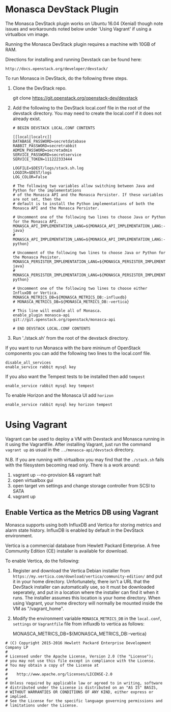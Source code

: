 # Monasca DevStack Plugin

The Monasca DevStack plugin works on Ubuntu 16.04 (Xenial) though note issues and workarounds noted below under 'Using Vagrant' if using a virtualbox vm image.

Running the Monasca DevStack plugin requires a machine with 10GB of RAM.

Directions for installing and running Devstack can be found here:

    http://docs.openstack.org/developer/devstack/

To run Monasca in DevStack, do the following three steps.

1. Clone the DevStack repo.

    git clone https://git.openstack.org/openstack-dev/devstack

2. Add the following to the DevStack local.conf file in the root of the devstack directory. You may
   need to create the local.conf if it does not already exist.
    ```
    # BEGIN DEVSTACK LOCAL.CONF CONTENTS

    [[local|localrc]]
    DATABASE_PASSWORD=secretdatabase
    RABBIT_PASSWORD=secretrabbit
    ADMIN_PASSWORD=secretadmin
    SERVICE_PASSWORD=secretservice
    SERVICE_TOKEN=111222333444

    LOGFILE=$DEST/logs/stack.sh.log
    LOGDIR=$DEST/logs
    LOG_COLOR=False

    # The following two variables allow switching between Java and Python for the implementations
    # of the Monasca API and the Monasca Persister. If these variables are not set, then the
    # default is to install the Python implementations of both the Monasca API and the Monasca Persister.

    # Uncomment one of the following two lines to choose Java or Python for the Monasca API.
    MONASCA_API_IMPLEMENTATION_LANG=${MONASCA_API_IMPLEMENTATION_LANG:-java}
    # MONASCA_API_IMPLEMENTATION_LANG=${MONASCA_API_IMPLEMENTATION_LANG:-python}

    # Uncomment of the following two lines to choose Java or Python for the Monasca Pesister.
    MONASCA_PERSISTER_IMPLEMENTATION_LANG=${MONASCA_PERSISTER_IMPLEMENTATION_LANG:-java}
    # MONASCA_PERSISTER_IMPLEMENTATION_LANG=${MONASCA_PERSISTER_IMPLEMENTATION_LANG:-python}

    # Uncomment one of the following two lines to choose either InfluxDB or Vertica.
    MONASCA_METRICS_DB=${MONASCA_METRICS_DB:-influxdb}
    # MONASCA_METRICS_DB=${MONASCA_METRICS_DB:-vertica}

    # This line will enable all of Monasca.
    enable_plugin monasca-api git://git.openstack.org/openstack/monasca-api

    # END DEVSTACK LOCAL.CONF CONTENTS
    ```
3.   Run './stack.sh' from the root of the devstack directory.

If you want to run Monasca with the bare mininum of OpenStack components
you can add the following two lines to the local.conf file.

    disable_all_services
    enable_service rabbit mysql key

If you also want the Tempest tests to be installed then add `tempest`

    enable_service rabbit mysql key tempest

To enable Horizon and the Monasca UI add `horizon`

    enable_service rabbit mysql key horizon tempest

# Using Vagrant

Vagrant can be used to deploy a VM with Devstack and Monasca running in it using the Vagrantfile. After installing Vagrant, just run the command `vagrant up` as usual in the `../monasca-api/devstack` directory.

N.B. If you are running with virtualbox you may find that the `./stack.sh` fails with the filesystem becoming read only.  There is a work around:

 1. vagrant up --no-provision && vagrant halt
 2. open virtualbox gui
 3. open target vm settings and change storage controller from SCSI to SATA
 4. vagrant up

## Enable Vertica as the Metrics DB using Vagrant

Monasca supports using both InfluxDB and Vertica for storing metrics and alarm state history.
InfluxDB is enabled by default in the DevStack environment.

Vertica is a commercial database from Hewlett Packard Enterprise.
A free Community Edition (CE) installer is available for download.

To enable Vertica, do the following:

1. Register and download the Vertica Debian installer from `https://my.vertica.com/download/vertica/community-edition/` and put it in your home directory.
Unfortunately, there isn't a URL that the DevStack installer can automatically use, so it must be downloaded seperately, and put in a location where the installer can find it when it runs.
The installer assumes this location is your home directory.
When using Vagrant, your home directory will normally be mounted inside the VM as "/vagrant_home".

2. Modify the environment variable `MONASCA_METRICS_DB` in the `local.conf`, `settings` or `Vagrantfile` file from influxdb to vertica as follows:

    MONASCA_METRICS_DB=${MONASCA_METRICS_DB:-vertica}

```
# (C) Copyright 2015-2016 Hewlett Packard Enterprise Development Company LP
#
# Licensed under the Apache License, Version 2.0 (the "License");
# you may not use this file except in compliance with the License.
# You may obtain a copy of the License at
#
#    http://www.apache.org/licenses/LICENSE-2.0
#
# Unless required by applicable law or agreed to in writing, software
# distributed under the License is distributed on an "AS IS" BASIS,
# WITHOUT WARRANTIES OR CONDITIONS OF ANY KIND, either express or
# implied.
# See the License for the specific language governing permissions and
# limitations under the License.
```
